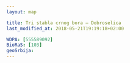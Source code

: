 ```yaml
---
layout: map

title: Tri stabla crnog bora – Dobroselica
last_modified_at: 2018-05-21T19:19:18+02:00

WDPA: [555589092]
BioRaS: [103]
geoSrbija:
---
```

